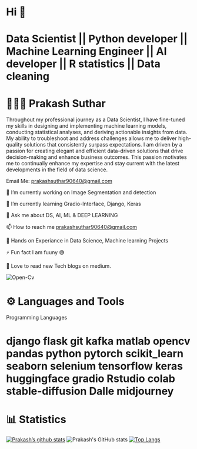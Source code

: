   # Hi 👋
# Data Scientist || Python developer || Machine Learning Engineer || AI developer || R statistics || Data cleaning 
# 👨🏻‍💻 Prakash Suthar


Throughout my professional journey as a Data Scientist, I have fine-tuned my skills in designing and implementing machine learning models, conducting statistical analyses, and deriving actionable insights from data. My ability to troubleshoot and address challenges allows me to deliver high-quality solutions that consistently surpass expectations.
I am driven by a passion for creating elegant and efficient data-driven solutions that drive decision-making and enhance business outcomes. This passion motivates me to continually enhance my expertise and stay current with the latest developments in the field of data science.

Email Me: prakashsuthar90640@gmail.com

🔭 I’m currently working on Image Segmentation and detection 

🌱 I’m currently learning Gradio-Interface, Django, Keras

💬 Ask me about DS, AI, ML & DEEP LEARNING

📫 How to reach me prakashsuthar90640@gmail.com

📄 Hands on Experiance in Data Science, Machine learning Projects

⚡ Fun fact I am fuuny 😅

💞️ Love to read new Tech blogs on medium. 

![Open-Cv]([https://opencv.org/](https://opencv1.b-cdn.net/wp-content/uploads/2022/05/logo.png))


# ⚙️ Languages and Tools
Programming Languages
# django flask  git  kafka  matlab  opencv  pandas  python  pytorch scikit_learn  seaborn  selenium  tensorflow  keras  huggingface  gradio  Rstudio  colab  stable-diffusion  Dalle midjourney 

# 📊 Statistics


[![Prakash’s github stats](https://github-readme-stats.vercel.app/api?username=Prakash-Suthar)](https://github.com/Prakash-Suthar)
![Prakash's GitHub stats](https://github-readme-stats.vercel.app/api?username=Prakash-Suthar&show_icons=true)
[![Top Langs](https://github-readme-stats.vercel.app/api/top-langs/?username=Prakash-Suthar&layout=compact)](https://github.com/Prakash-Suthar)

<!---

Khaled Badran's GitHub Stats

GitHub Streak

Most Used Languages

<!---
Prakash-Suthar/Prakash-Suthar is a ✨ special ✨ repository because its `README.md` (this file) appears on your GitHub profile.
You can click the Preview link to take a look at your changes.
--->
